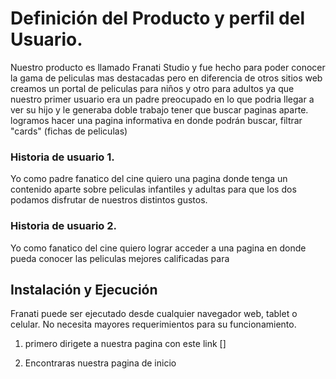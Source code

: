 # Definición del Producto y perfil del Usuario.

 

Nuestro producto es llamado Franati Studio y fue hecho para poder conocer la gama de peliculas mas destacadas pero en diferencia de otros sitios web creamos un portal de peliculas para niños y otro para adultos ya que nuestro primer usuario era un padre preocupado en lo que podria llegar a ver su hijo y le generaba doble trabajo tener que buscar paginas aparte.
 logramos hacer una pagina informativa en donde podrán buscar, filtrar "cards" (fichas de peliculas)

 ### Historia de usuario 1.

 Yo como padre fanatico del cine quiero una pagina donde tenga un contenido aparte sobre peliculas infantiles y adultas para que los dos podamos disfrutar de nuestros distintos gustos.

 ### Historia de usuario 2.

 Yo como fanatico del cine quiero lograr acceder a una pagina en donde pueda conocer las peliculas mejores calificadas para 


 ## Instalación y Ejecución

Franati puede ser ejecutado desde cualquier navegador web, tablet o celular. No necesita mayores requerimientos para su funcionamiento.

1. primero dirigete a nuestra pagina con este link []

2. Encontraras nuestra pagina de inicio 


